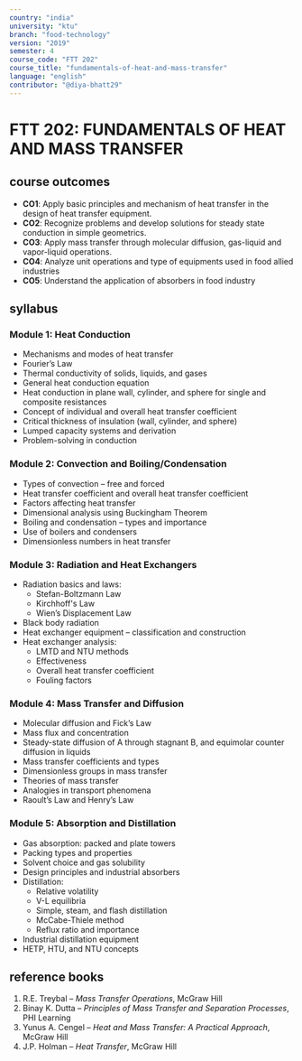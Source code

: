 ```yaml
---
country: "india"
university: "ktu"
branch: "food-technology"
version: "2019"
semester: 4
course_code: "FTT 202"
course_title: "fundamentals-of-heat-and-mass-transfer"
language: "english"
contributor: "@diya-bhatt29"
---
```


# FTT 202: FUNDAMENTALS OF HEAT AND MASS TRANSFER

## course outcomes

- **CO1**: Apply basic principles and mechanism of heat transfer in the design of heat transfer equipment.  
- **CO2**: Recognize problems and develop solutions for steady state conduction in simple geometrics.  
- **CO3**: Apply mass transfer through molecular diffusion, gas-liquid and vapor-liquid operations.  
- **CO4**: Analyze unit operations and type of equipments used in food allied industries  
- **CO5**: Understand the application of absorbers in food industry  

## syllabus

### Module 1: Heat Conduction

- Mechanisms and modes of heat transfer  
- Fourier’s Law  
- Thermal conductivity of solids, liquids, and gases  
- General heat conduction equation  
- Heat conduction in plane wall, cylinder, and sphere for single and composite resistances  
- Concept of individual and overall heat transfer coefficient  
- Critical thickness of insulation (wall, cylinder, and sphere)  
- Lumped capacity systems and derivation  
- Problem-solving in conduction  

### Module 2: Convection and Boiling/Condensation

- Types of convection – free and forced  
- Heat transfer coefficient and overall heat transfer coefficient  
- Factors affecting heat transfer  
- Dimensional analysis using Buckingham Theorem  
- Boiling and condensation – types and importance  
- Use of boilers and condensers  
- Dimensionless numbers in heat transfer  

### Module 3: Radiation and Heat Exchangers

- Radiation basics and laws:  
  - Stefan-Boltzmann Law  
  - Kirchhoff's Law  
  - Wien’s Displacement Law  
- Black body radiation  
- Heat exchanger equipment – classification and construction  
- Heat exchanger analysis:  
  - LMTD and NTU methods  
  - Effectiveness  
  - Overall heat transfer coefficient  
  - Fouling factors  

### Module 4: Mass Transfer and Diffusion

- Molecular diffusion and Fick’s Law  
- Mass flux and concentration  
- Steady-state diffusion of A through stagnant B, and equimolar counter diffusion in liquids  
- Mass transfer coefficients and types  
- Dimensionless groups in mass transfer  
- Theories of mass transfer  
- Analogies in transport phenomena  
- Raoult’s Law and Henry’s Law  

### Module 5: Absorption and Distillation

- Gas absorption: packed and plate towers  
- Packing types and properties  
- Solvent choice and gas solubility  
- Design principles and industrial absorbers  
- Distillation:  
  - Relative volatility  
  - V-L equilibria  
  - Simple, steam, and flash distillation  
  - McCabe-Thiele method  
  - Reflux ratio and importance  
- Industrial distillation equipment  
- HETP, HTU, and NTU concepts  

## reference books

1. R.E. Treybal – *Mass Transfer Operations*, McGraw Hill  
2. Binay K. Dutta – *Principles of Mass Transfer and Separation Processes*, PHI Learning  
3. Yunus A. Cengel – *Heat and Mass Transfer: A Practical Approach*, McGraw Hill  
4. J.P. Holman – *Heat Transfer*, McGraw Hill
